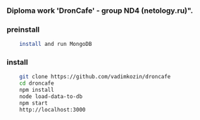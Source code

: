 ###  Diploma work 'DronCafe' - group ND4 (netology.ru)".

### preinstall
```bash
    install and run MongoDB
```

### install
```bash
    git clone https://github.com/vadimkozin/droncafe 
    cd droncafe
    npm install
    node load-data-to-db
    npm start
    http://localhost:3000
```


